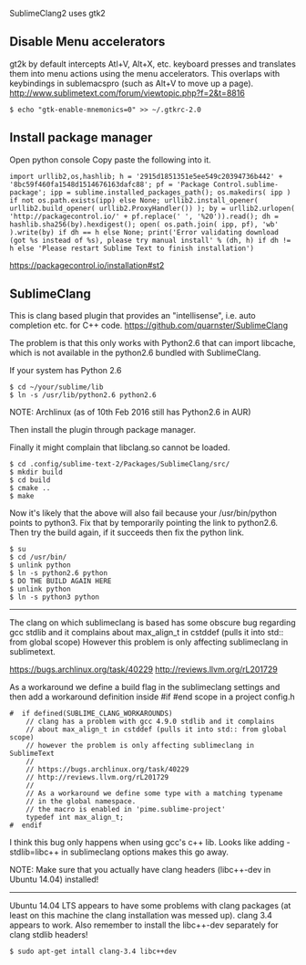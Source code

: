 
SublimeClang2 uses gtk2

Disable Menu accelerators 
-------------------------------
gt2k by default intercepts Atl+V, Alt+X, etc. keyboard presses
and translates them into menu actions using the menu accelerators. This overlaps with keybindings in sublemacspro (such as Alt+V to move up a page). http://www.sublimetext.com/forum/viewtopic.php?f=2&t=8816

```
$ echo "gtk-enable-mnemonics=0" >> ~/.gtkrc-2.0
```

Install package manager
-------------------------------
Open python console
Copy paste the following into it.

```
import urllib2,os,hashlib; h = '2915d1851351e5ee549c20394736b442' + '8bc59f460fa1548d1514676163dafc88'; pf = 'Package Control.sublime-package'; ipp = sublime.installed_packages_path(); os.makedirs( ipp ) if not os.path.exists(ipp) else None; urllib2.install_opener( urllib2.build_opener( urllib2.ProxyHandler()) ); by = urllib2.urlopen( 'http://packagecontrol.io/' + pf.replace(' ', '%20')).read(); dh = hashlib.sha256(by).hexdigest(); open( os.path.join( ipp, pf), 'wb' ).write(by) if dh == h else None; print('Error validating download (got %s instead of %s), please try manual install' % (dh, h) if dh != h else 'Please restart Sublime Text to finish installation')
```

https://packagecontrol.io/installation#st2

SublimeClang
-------------------------------

This is clang based plugin that provides an "intellisense", i.e. auto completion etc. for C++ code. https://github.com/quarnster/SublimeClang

The problem is that this only works with Python2.6 that can import libcache, which is not available in the python2.6 bundled with SublimeClang.

If your system has Python 2.6

```
$ cd ~/your/sublime/lib
$ ln -s /usr/lib/python2.6 python2.6
```

NOTE: Archlinux (as of 10th Feb 2016 still has Python2.6 in AUR)

Then install the plugin through package manager.

Finally it might complain that libclang.so cannot be loaded. 

```
$ cd .config/sublime-text-2/Packages/SublimeClang/src/
$ mkdir build
$ cd build
$ cmake ..
$ make
```
Now it's likely that the above will also fail because your /usr/bin/python points to python3. Fix that by temporarily pointing
the link to python2.6. Then try the build again, if it succeeds then fix the python link. 

```
$ su 
$ cd /usr/bin/
$ unlink python
$ ln -s python2.6 python
$ DO THE BUILD AGAIN HERE
$ unlink python
$ ln -s python3 python
```


----------------------

The clang on which sublimeclang is based has some obscure bug regarding gcc stdlib
and it complains about max_align_t in cstddef (pulls it into std:: from global scope)
However this problem is only affecting sublimeclang in sublimetext.

https://bugs.archlinux.org/task/40229
http://reviews.llvm.org/rL201729

As a workaround we define a build flag in the sublimeclang settings
and then add a workaround definition inside #if #end scope in a project config.h

```
#  if defined(SUBLIME_CLANG_WORKAROUNDS)
    // clang has a problem with gcc 4.9.0 stdlib and it complains
    // about max_align_t in cstddef (pulls it into std:: from global scope)
    // however the problem is only affecting sublimeclang in SublimeText
    // 
    // https://bugs.archlinux.org/task/40229
    // http://reviews.llvm.org/rL201729
    //
    // As a workaround we define some type with a matching typename
    // in the global namespace. 
    // the macro is enabled in 'pime.sublime-project'    
    typedef int max_align_t;
#  endif
```

I think this bug only happens when using gcc's c++ lib. Looks like adding -stdlib=libc++ 
in sublimeclang options makes this go away. 

NOTE: Make sure that you actually have clang headers (libc++-dev in Ubuntu 14.04) installed!

----------------------

Ubuntu 14.04 LTS appears to have some problems with clang packages (at least on this machine the clang installation was messed up).
clang 3.4 appears to work. Also remember to install the libc++-dev separately for clang stdlib headers!


```
$ sudo apt-get intall clang-3.4 libc++dev
```

